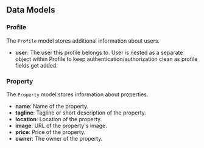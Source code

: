 ## Data Models

### Profile
The `Profile` model stores additional information about users.

- **user**: The user this profile belongs to. User is nested as a separate object within Profile to keep authentication/authorization clean as profile fields get added.

### Property
The `Property` model stores information about properties.

- **name**: Name of the property.
- **tagline**: Tagline or short description of the property.
- **location**: Location of the property.
- **image**: URL of the property's image.
- **price**: Price of the property.
- **owner**: The owner of the property.
